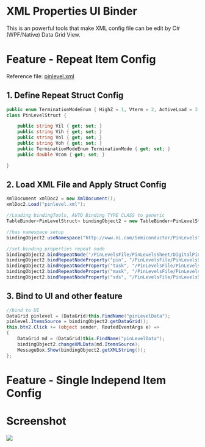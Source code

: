 # XML Properties UI Binder
This is an powerful tools that make XML config file can be edit by C# (WPF/Native) Data Grid View.

# Feature - Repeat Item Config

Reference file: [pinlevel.xml](https://github.com/hpcslag/xml-properties-ui-binder/blob/master/XMLBinderUI/pinlevel.xml)

## 1. Define Repeat Struct Config

```cs
public enum TerminationModeEnum { HighZ = 1, Vterm = 2, ActiveLoad = 3 }
class PinLevelStruct { 

    public string Vil { get; set; }
    public string Vih { get; set; }
    public string Vol { get; set; }
    public string Voh { get; set; }
    public TerminationModeEnum TerminationMode { get; set; }
    public double Vcom { get; set; }

}
```

## 2. Load XML File and Apply Struct Config
```cs
XmlDocument xmlDoc2 = new XmlDocument();
xmlDoc2.Load("pinlevel.xml");

//Loading bindingTools, AUTO Binding TYPE CLASS to generic
TableBinder<PinLevelStruct> bindingObject2 = new TableBinder<PinLevelStruct>(xmlDoc2);

//has namespace setup
bindingObject2.useNamespace("http://www.ni.com/Semiconductor/PinLevels");

//set binding properties repeat node
bindingObject2.bindRepeatNode("/PinLevelsFile/PinLevelsSheet/DigitalPinLevelSets/DigitalPinLevelSet");
bindingObject2.bindRepeatNodeProperty("pin", "/PinLevelsFile/PinLevelsSheet/DigitalPinLevelSets/DigitalPinLevelSet");
bindingObject2.bindRepeatNodeProperty("task", "/PinLevelsFile/PinLevelsSheet/DigitalPinLevelSets/DigitalPinLevelSet");
bindingObject2.bindRepeatNodeProperty("mask", "/PinLevelsFile/PinLevelsSheet/DigitalPinLevelSets/DigitalPinLevelSet");
bindingObject2.bindRepeatNodeProperty("sds", "/PinLevelsFile/PinLevelsSheet/DigitalPinLevelSets/DigitalPinLevelSet");
```

## 3. Bind to UI and other feature
```cs
//bind to UI
DataGrid pinlevel = (DataGrid)this.FindName("pinLevelData");
pinlevel.ItemsSource = bindingObject2.getDataGrid();
this.btn2.Click += (object sender, RoutedEventArgs e) =>
{
    DataGrid md = (DataGrid)this.FindName("pinLevelData");
    bindingObject2.changeXMLData(md.ItemsSource);
    MessageBox.Show(bindingObject2.getXMLString());
};
```

# Feature - Single Independ Item Config

# Screenshot
![](https://i.imgur.com/OduYC7j.png)
